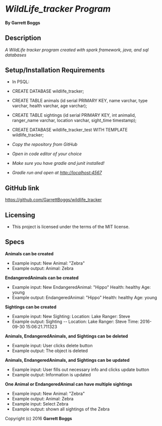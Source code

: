 # _WildLife_tracker Program_

#### By Garrett Boggs

## Description

_A WildLife tracker program created with spark framework, java, and sql databases_

## Setup/Installation Requirements

* In PSQL:
* CREATE DATABASE wildlife_tracker;
* CREATE TABLE animals (id serial PRIMARY KEY, name varchar, type varchar, health varchar, age varchar);
* CREATE TABLE sightings (id serial PRIMARY KEY, int animalid, ranger_name varchar, location varchar, sight_time timestamp);
* CREATE DATABASE wildlife_tracker_test WITH TEMPLATE wildlife_tracker;

* _Copy the repository from GitHub_
* _Open in code editor of your choice_
* _Make sure you have gradle and junit installed!_
* _Gradle run and open at [http://localhost:4567](http://localhost:4567)_

## GitHub link

https://github.com/GarrettBoggs/wildlife_tracker

## Licensing

* This project is licensed under the terms of the MIT license.

## Specs

  **Animals can be created**

  * Example input: New Animal: "Zebra"
  * Example output: Animal: Zebra

  **EndangeredAnimals can be created**

  * Example input: New EndangeredAnimal: "Hippo" Health: healthy Age: young
  * Example output: EndangeredAnimal: "Hippo" Health: healthy Age: young

  **Sightings can be created**

  * Example input: New Sighting: Location: Lake Ranger: Steve
  * Example output: Sighting -- Location: Lake Ranger: Steve Time: 2016-09-30 15:06:21.711323

  **Animals, EndangeredAnimals, and Sightings can be deleted**

  * Example input: User clicks delete button
  * Example output: The object is deleted

  **Animals, EndangeredAnimals, and Sightings can be updated**

  * Example input: User fills out necessary info and clicks update button
  * Example output: Information is updated

  **One Animal or EndangeredAnimal can have multiple sightings**

  * Example input: New Animal: "Zebra"
  * Example output: Animal: Zebra
  * Example input: Select Zebra
  * Example output: shown all sightings of the Zebra

Copyright (c) 2016 **Garrett Boggs**
